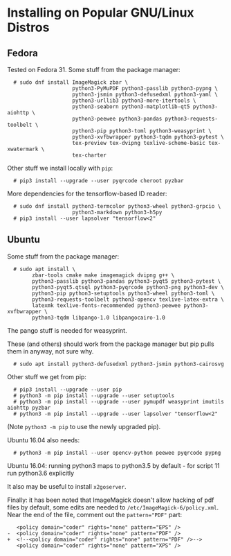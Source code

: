 <!--
__author__ = "Andrew Rechnitzer"
__copyright__ = "Copyright (C) 2018 Andrew Rechnitzer"
__copyright__ = "Copyright (C) 2018-2020 Colin B. Macdonald"
__license__ = "GFDL"
 -->
Installing on Popular GNU/Linux Distros
=======================================

Fedora
------

Tested on Fedora 31.  Some stuff from the package manager:
```
  # sudo dnf install ImageMagick zbar \
                     python3-PyMuPDF python3-passlib python3-pypng \
                     python3-jsmin python3-defusedxml python3-yaml \
                     python3-urllib3 python3-more-itertools \
                     python3-seaborn python3-matplotlib-qt5 python3-aiohttp \
                     python3-peewee python3-pandas python3-requests-toolbelt \
                     python3-pip python3-toml python3-weasyprint \
                     python3-xvfbwrapper python3-tqdm python3-pytest \
                     tex-preview tex-dvipng texlive-scheme-basic tex-xwatermark \
                     tex-charter
```

Other stuff we install locally with `pip`:
```
  # pip3 install --upgrade --user pyqrcode cheroot pyzbar
```

More dependencies for the tensorflow-based ID reader:
```
  # sudo dnf install python3-termcolor python3-wheel python3-grpcio \
                     python3-markdown python3-h5py
  # pip3 install --user lapsolver "tensorflow<2"
```


Ubuntu
------

Some stuff from the package manager:
```
  # sudo apt install \
        zbar-tools cmake make imagemagick dvipng g++ \
        python3-passlib python3-pandas python3-pyqt5 python3-pytest \
        python3-pyqt5.qtsql python3-pyqrcode python3-png python3-dev \
        python3-pip python3-setuptools python3-wheel python3-toml \
        python3-requests-toolbelt python3-opencv texlive-latex-extra \
        latexmk texlive-fonts-recommended python3-peewee python3-xvfbwrapper \
        python3-tqdm libpango-1.0 libpangocairo-1.0
```
The pango stuff is needed for weasyprint.

These (and others) should work from the package manager but pip pulls them
in anyway, not sure why.
```
  # sudo apt install python3-defusedxml python3-jsmin python3-cairosvg
```

Other stuff we get from pip:
```
  # pip3 install --upgrade --user pip
  # python3 -m pip install --upgrade --user setuptools
  # python3 -m pip install --upgrade --user pymupdf weasyprint imutils aiohttp pyzbar
  # python3 -m pip install --upgrade --user lapsolver "tensorflow<2"
```
(Note `python3 -m pip` to use the newly upgraded pip).

Ubuntu 16.04 also needs:
```
  # python3 -m pip install --user opencv-python peewee pyqrcode pypng

```

Ubuntu 16.04: running python3 maps to python3.5 by default - for script 11 run python3.6 explicitly

It also may be useful to install `x2goserver`.

Finally: it has been noted that ImageMagick doesn't allow hacking
of pdf files by default, some edits are needed to
`/etc/ImageMagick-6/policy.xml`.  Near the end of the file,
comment out the `pattern="PDF"` part:
```dif
   <policy domain="coder" rights="none" pattern="EPS" />
-  <policy domain="coder" rights="none" pattern="PDF" />
+  <!--<policy domain="coder" rights="none" pattern="PDF" />-->
   <policy domain="coder" rights="none" pattern="XPS" />
```
